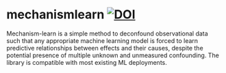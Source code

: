# mechanismlearn [![DOI](https://zenodo.org/badge/877382338.svg)](https://doi.org/10.5281/zenodo.13984553)
Mechanism-learn is a simple method to deconfound observational data such that any appropriate machine learning model is forced to learn predictive relationships between effects and their causes, despite the potential presence of multiple unknown and unmeasured confounding. The library is compatible with most existing ML deployments.
